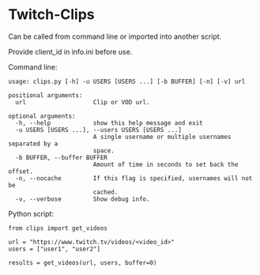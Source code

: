 # Twitch-Clips

Can be called from command line or imported into another script.

Provide client_id in info.ini before use.

Command line:
    
    usage: clips.py [-h] -u USERS [USERS ...] [-b BUFFER] [-n] [-v] url

    positional arguments:
      url                   Clip or VOD url.

    optional arguments:
      -h, --help            show this help message and exit
      -u USERS [USERS ...], --users USERS [USERS ...]
                            A single username or multiple usernames separated by a
                            space.
      -b BUFFER, --buffer BUFFER
                            Amount of time in seconds to set back the offset.
      -n, --nocache         If this flag is specified, usernames will not be
                            cached.
      -v, --verbose         Show debug info.

Python script:

    from clips import get_videos
    
    url = "https://www.twitch.tv/videos/<video_id>"
    users = ["user1", "user2"]
    
    results = get_videos(url, users, buffer=0)
